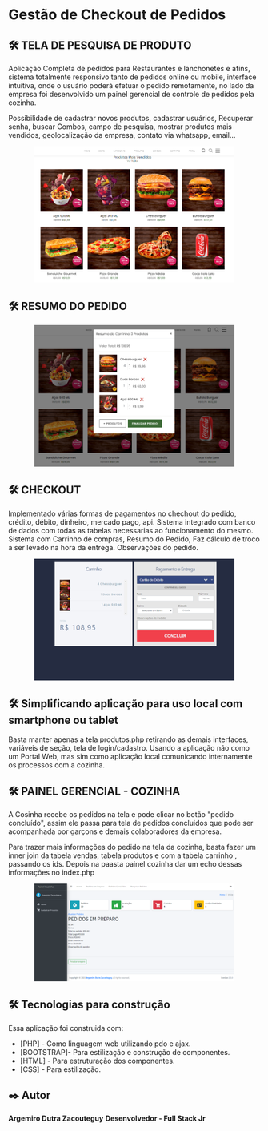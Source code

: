 
# Gestão de Checkout de Pedidos 
## 🛠️ TELA DE PESQUISA DE PRODUTO


Aplicação Completa de pedidos para Restaurantes e lanchonetes e afins, sistema totalmente responsivo tanto de pedidos online ou mobile, interface intuitiva, onde o usuário poderá efetuar o pedido remotamente, no lado da empresa foi desenvolvido um painel gerencial de controle de pedidos pela cozinha.

Possibilidade de cadastrar novos produtos, cadastrar usuários, Recuperar senha, buscar Combos, campo de pesquisa, mostrar produtos mais vendidos, geolocalização da empresa, contato via whatsapp, email...


<div align="center">
    <img src="https://github.com/Zacouteguy/Projeto-Sistema-de-Checkout-Completo-com-Painel-de-Retaguarda/blob/main/screenchots/tela.PNG" width="400px"</img> 
 
</div>



## 🛠️ RESUMO DO PEDIDO
<div align="center">
    <img src="https://github.com/Zacouteguy/Projeto-Sistema-de-Checkout-Completo-com-Painel-de-Retaguarda/blob/main/screenchots/carrinho.PNG" width="400px"</img> 
</div>

## 🛠️ CHECKOUT
Implementado várias formas de pagamentos no chechout do pedido, crédito, débito, dinheiro, mercado pago, api. Sistema integrado com banco de dados com todas as tabelas necessarias ao funcionamento do mesmo. Sistema com Carrinho de compras, Resumo do Pedido, Faz cálculo de troco a ser levado na hora da entrega.
Observações do pedido.
<div align="center">
    <img src="https://github.com/Zacouteguy/Projeto-Sistema-de-Checkout-Completo-com-Painel-de-Retaguarda/blob/main/screenchots/checkout.PNG" width="400px"</img> 
</div>


## 🛠️ Simplificando aplicação para uso local com smartphone ou tablet

Basta manter apenas a tela produtos.php retirando as demais interfaces, variáveis de seção, tela de login/cadastro. Usando a aplicação não como um Portal Web, mas sim como aplicação local comunicando internamente os processos com a cozinha.


## 🛠️ PAINEL GERENCIAL - COZINHA
A Cosinha recebe os pedidos na tela e pode clicar no botão "pedido concluído", assim ele passa para tela de pedidos concluidos que pode ser acompanhada por garçons e demais colaboradores da empresa.

Para trazer mais informações do pedido na tela da cozinha, basta fazer um inner join da tabela vendas, tabela produtos e com a tabela carrinho , passando os ids. Depois na paasta painel cozinha dar um echo dessas informações no index.php

<div align="center">
    <img src="https://github.com/Zacouteguy/Projeto-Sistema-de-Checkout-Completo-com-Painel-de-Retaguarda/blob/main/screenchots/painel%20cozinha.PNG" width="400px"</img> 
</div>

## 🛠️ Tecnologias para construção

Essa aplicação foi construida com:

* [PHP] - Como linguagem web utilizando pdo e ajax.
* [BOOTSTRAP]- Para estilização e construção de componentes.
* [HTML] - Para estruturação dos componentes.
* [CSS] - Para estilização.

## ✒️ Autor

**Argemiro Dutra Zacouteguy**
**Desenvolvedor - Full Stack Jr**
